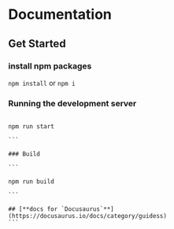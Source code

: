 # Documentation

## Get Started

### install npm packages

`npm install` or `npm i`

### Running the development server

````

npm run start

```

### Build

```

npm run build

```

## [**docs for `Docusaurus`**](https://docusaurus.io/docs/category/guidess)
```
````

